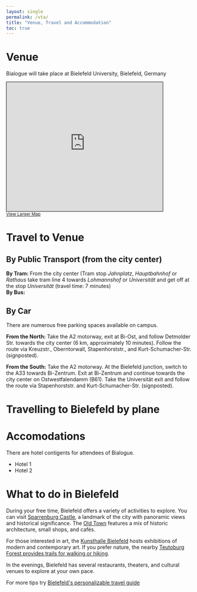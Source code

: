 ```yaml
---
layout: single
permalink: /vta/
title: "Venue, Travel and Accommodation"
toc: true
---
```


# Venue
Bialogue will take place at Bielefeld University, Bielefeld, Germany

<iframe width="425" height="350" src="https://www.openstreetmap.org/export/embed.html?bbox=8.452734947204592%2C52.02498328765092%2C8.535132408142092%2C52.0499305405084&amp;layer=mapnik" style="border: 1px solid black"></iframe><br/><small><a href="https://www.openstreetmap.org/?#map=15/52.03746/8.49393">View Larger Map</a></small>



# Travel to Venue

## By Public Transport (from the city center) 
**By Tram:** From the city center (Tram stop *Jahnplatz*, *Hauptbahnhof* or *Rathaus* take tram line 4 towards *Lohmannshof* or *Universität* and get off at the stop *Universität* (travel time: 7 minutes) <br>
**By Bus:**

## By Car
There are numerous free parking spaces available on campus.

**From the North:** Take the A2 motorway, exit at Bi-Ost, and follow Detmolder Str. towards the city center (6 km, approximately 10 minutes). Follow the route via Kreuzstr., Oberntorwall, Stapenhorststr., and Kurt-Schumacher-Str. (signposted).

**From the South:** Take the A2 motorway. At the Bielefeld junction, switch to the A33 towards Bi-Zentrum. Exit at Bi-Zentrum and continue towards the city center on Ostwestfalendamm (B61). Take the Universität exit and follow the route via Stapenhorststr. and Kurt-Schumacher-Str. (signposted).


# Travelling to Bielefeld by plane

# Accomodations
There are hotel contigents for attendees of Bialogue. 
- Hotel 1
- Hotel 2


# What to do in Bielefeld

During your free time, Bielefeld offers a variety of activities to explore. You can visit [Sparrenburg Castle](https://www.bielefeld.jetzt/sparrenburg), a landmark of the city with panoramic views and historical significance. The [Old Town](https://www.bielefeld.jetzt/node/23313) features a mix of historic architecture, small shops, and cafés.

For those interested in art, the [Kunsthalle Bielefeld](https://kunsthalle-bielefeld.de) hosts exhibitions of modern and contemporary art. If you prefer nature, the nearby [Teutoburg Forest provides trails for walking or hiking](https://www.bielefeld.jetzt/wandern#/de/bielefeld/default/finder/Tour/all:all%20-category:%22Fernradweg%22/all:all%20-category:%22regionale%20Radtour%22/all:all%20-category:%22Jogging-_-Nordic-Walking%22/category:%22regionaler%20Wanderweg%22OR%22Fernwanderweg%22OR%22Naturparktrails%22/city:%20bielefeld/climb:0,2000/difficulty:1,5/distance:0,100/duration:0,10/family:0/reststop:0/roundtour:0/sort:relevance/view:gallery).

In the evenings, Bielefeld has several restaurants, theaters, and cultural venues to explore at your own pace.

For more tips try [Bielefeld's personalizable travel guide](https://www.plazy.travel/destination-info/16851/was-du-ueber-bielefeld-wissen-solltest)
